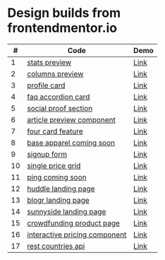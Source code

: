 # Design builds from frontendmentor.io
| # | Code  | Demo |
| --- |---|---|
| 1 | [stats preview](https://github.com/GiorgiPasieshvili/frontendmentor-challenges/tree/main/stats-preview)  | [Link](https://giorgipasieshvili.github.io/frontendmentor-challenges/stats-preview/) |
| 2 | [columns preview](https://github.com/GiorgiPasieshvili/frontendmentor-challenges/tree/main/columns-preview) | [Link](https://giorgipasieshvili.github.io/frontendmentor-challenges/columns-preview/)  |
| 3 |  [profile card](https://github.com/GiorgiPasieshvili/frontendmentor-challenges/tree/main/profile-card) |  [Link](https://giorgipasieshvili.github.io/frontendmentor-challenges/profile-card/) |
| 4 | [faq accordion card](https://github.com/GiorgiPasieshvili/frontendmentor-challenges/tree/main/faq-accordion-card) | [Link](https://giorgipasieshvili.github.io/frontendmentor-challenges/faq-accordion-card/)  |
| 5 |  [social proof section](https://github.com/GiorgiPasieshvili/frontendmentor-challenges/tree/main/social-proof-section) |  [Link](https://giorgipasieshvili.github.io/frontendmentor-challenges/social-proof-section/) |
| 6 | [article preview component](https://github.com/GiorgiPasieshvili/frontendmentor-challenges/tree/main/article-preview-component) | [Link](https://giorgipasieshvili.github.io/frontendmentor-challenges/article-preview-component/)  |
| 7 | [four card feature](https://github.com/GiorgiPasieshvili/frontendmentor-challenges/tree/main/four-card-feature) | [Link](https://giorgipasieshvili.github.io/frontendmentor-challenges/four-card-feature/)  |
| 8 | [base apparel coming soon](https://github.com/GiorgiPasieshvili/frontendmentor-challenges/tree/main/base-apparel-coming-soon) | [Link](https://giorgipasieshvili.github.io/frontendmentor-challenges/base-apparel-coming-soon/)  |
| 9 | [signup form](https://github.com/GiorgiPasieshvili/frontendmentor-challenges/tree/main/signup-form) | [Link](https://giorgipasieshvili.github.io/frontendmentor-challenges/signup-form/)  |
| 10 | [single price grid](https://github.com/GiorgiPasieshvili/frontendmentor-challenges/tree/main/single-price-grid) | [Link](https://giorgipasieshvili.github.io/frontendmentor-challenges/single-price-grid/)  |
| 11 | [ping coming soon](https://github.com/GiorgiPasieshvili/frontendmentor-challenges/tree/main/ping-coming-soon) | [Link](https://giorgipasieshvili.github.io/frontendmentor-challenges/ping-coming-soon/)  |
| 12 | [huddle landing page](https://github.com/GiorgiPasieshvili/frontendmentor-challenges/tree/main/huddle-landing-page) | [Link](https://giorgipasieshvili.github.io/frontendmentor-challenges/huddle-landing-page/)  |
| 13 | [blogr landing page](https://github.com/GiorgiPasieshvili/frontendmentor-challenges/tree/main/blogr-landing-page) | [Link](https://giorgipasieshvili.github.io/frontendmentor-challenges/blogr-landing-page/)  |
| 14 | [sunnyside landing page](https://github.com/GiorgiPasieshvili/frontendmentor-challenges/tree/main/sunnyside-landing-page) | [Link](https://giorgipasieshvili.github.io/frontendmentor-challenges/sunnyside-landing-page/)  |
| 15 | [crowdfunding product page](https://github.com/GiorgiPasieshvili/frontendmentor-challenges/tree/main/crowdfunding-product-page) | [Link](https://giorgipasieshvili.github.io/frontendmentor-challenges/crowdfunding-product-page/)  |
| 16 | [interactive pricing component](https://github.com/GiorgiPasieshvili/frontendmentor-challenges/tree/main/interactive-pricing-component) | [Link](https://giorgipasieshvili.github.io/frontendmentor-challenges/interactive-pricing-component/)  |
| 17 | [rest countries api](https://github.com/GiorgiPasieshvili/frontendmentor-challenges/tree/main/rest-countries-api) | [Link](https://rest-countries-api-ashy.vercel.app/)  |
